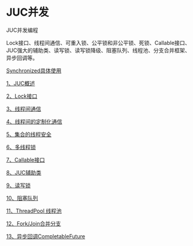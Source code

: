 # JUC并发

JUC并发编程

Lock接口、线程间通信、可重入锁、公平锁和非公平锁、死锁、Callable接口、JUC强大的辅助类、读写锁、读写锁降级、阻塞队列、线程池、分支合并框架、异步回调等。

[Synchronized具体使用](Synchronized具体使用/Synchronized具体使用.md "Synchronized具体使用")

[1、JUC概述](1、JUC概述/1、JUC概述.md "1、JUC概述")

[2、Lock接口](2、Lock接口/2、Lock接口.md "2、Lock接口")

[3、线程间通信](3、线程间通信/3、线程间通信.md "3、线程间通信")

[4、线程间的定制化通信](4、线程间的定制化通信/4、线程间的定制化通信.md "4、线程间的定制化通信")

[5、集合的线程安全](5、集合的线程安全/5、集合的线程安全.md "5、集合的线程安全")

[6、多线程锁](6、多线程锁/6、多线程锁.md "6、多线程锁")

[7、Callable接口](7、Callable接口/7、Callable接口.md "7、Callable接口")

[8、JUC辅助类](8、JUC辅助类/8、JUC辅助类.md "8、JUC辅助类")

[9、读写锁](9、读写锁/9、读写锁.md "9、读写锁")

[10、阻塞队列](10、阻塞队列/10、阻塞队列.md "10、阻塞队列")

[11、ThreadPool 线程池](<11、ThreadPool 线程池/11、ThreadPool 线程池.md> "11、ThreadPool 线程池")

[12、Fork/Join合并分支](12、Fork-Join合并分支/12、Fork-Join合并分支.md "12、Fork/Join合并分支")

[13、异步回调CompletableFuture](13、异步回调CompletableFuture/13、异步回调CompletableFuture.md "13、异步回调CompletableFuture")
